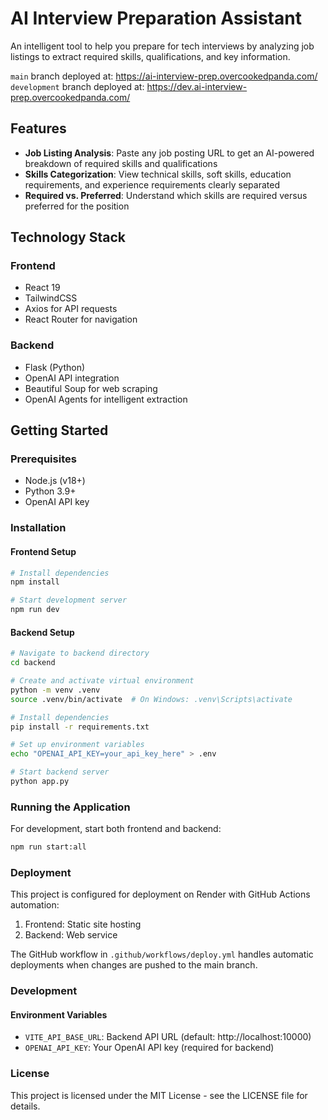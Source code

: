 # AI Interview Preparation Assistant

An intelligent tool to help you prepare for tech interviews by analyzing job listings to extract required skills, qualifications, and key information.

`main` branch deployed at: https://ai-interview-prep.overcookedpanda.com/
`development` branch deployed at: https://dev.ai-interview-prep.overcookedpanda.com/

## Features

- **Job Listing Analysis**: Paste any job posting URL to get an AI-powered breakdown of required skills and qualifications
- **Skills Categorization**: View technical skills, soft skills, education requirements, and experience requirements clearly separated
- **Required vs. Preferred**: Understand which skills are required versus preferred for the position

## Technology Stack

### Frontend
- React 19
- TailwindCSS
- Axios for API requests
- React Router for navigation

### Backend
- Flask (Python)
- OpenAI API integration
- Beautiful Soup for web scraping
- OpenAI Agents for intelligent extraction

## Getting Started

### Prerequisites
- Node.js (v18+)
- Python 3.9+
- OpenAI API key

### Installation

#### Frontend Setup
```bash
# Install dependencies
npm install

# Start development server
npm run dev
```

#### Backend Setup
```bash
# Navigate to backend directory
cd backend

# Create and activate virtual environment
python -m venv .venv
source .venv/bin/activate  # On Windows: .venv\Scripts\activate

# Install dependencies
pip install -r requirements.txt

# Set up environment variables
echo "OPENAI_API_KEY=your_api_key_here" > .env

# Start backend server
python app.py
```

### Running the Application

For development, start both frontend and backend:
```bash
npm run start:all
```
### Deployment
This project is configured for deployment on Render with GitHub Actions automation:

1. Frontend: Static site hosting
2. Backend: Web service

The GitHub workflow in `.github/workflows/deploy.yml` handles automatic deployments when changes are pushed to the main branch.

### Development
#### Environment Variables

- `VITE_API_BASE_URL`: Backend API URL (default: http://localhost:10000)
- `OPENAI_API_KEY`: Your OpenAI API key (required for backend)

### License
This project is licensed under the MIT License - see the LICENSE file for details.